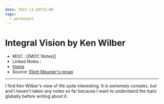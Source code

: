 ```yaml
---
date: 2022-11-20T22:00
tags:
  - permanent
---
```

# Integral Vision by Ken Wilber
- MOC : [[MOC Notes]]
- Linked Notes : 
- [Home](https://misudashi.ga/)
- Source: [Eliott Meunier's recap](https://eliottmeunier.com/integral/)
----------
I find Ken Wilber's view of life quite interesting. It is extremely complex, but and I haven't taken any notes so far because I want to understand the topic globally before writing about it.